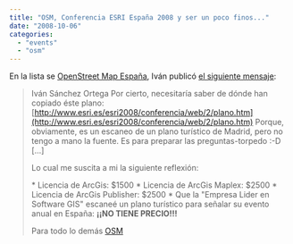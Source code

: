 ```yaml
---
title: "OSM, Conferencia ESRI España 2008 y ser un poco finos..."
date: "2008-10-06"
categories: 
  - "events"
  - "osm"
---
```


En la lista se [OpenStreet Map España](http://lists.openstreetmap.org/listinfo/talk-es), Iván publicó [el siguiente mensaje](http://lists.openstreetmap.org/pipermail/talk-es/2008-October/002015.html):

> Iván Sánchez Ortega Por cierto, necesitaría saber de dónde han copiado éste plano: [http://www.esri.es/esri2008/conferencia/web/2/plano.htm](http://www.esri.es/esri2008/conferencia/web/2/plano.htm) Porque, obviamente, es un escaneo de un plano turístico de Madrid, pero no tengo a mano la fuente. Es para preparar las preguntas-torpedo :-D \[...\]
> 
> Lo cual me suscita a mi la siguiente reflexión:
> 
> \* Licencia de ArcGis: $1500 \* Licencia de ArcGis Maplex: $2500 \* Licencia de ArcGis Publisher: $2500 \* Que la "Empresa Lider en Software GIS" escaneé un plano turístico para señalar su evento anual en España: **¡¡NO TIENE PRECIO!!!**
> 
> Para todo lo demás [OSM](http://www.openstreetmap.org/)
